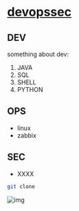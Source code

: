 [devopssec](https://github.com/4admin2root/devopssec/)
==================================================

DEV
--------------------------------------

something about dev:

1. JAVA
2. SQL
3. SHELL
4. PYTHON


OPS
--------------------------------------

- linux
- zabbix


SEC
--------------------------------------
- XXXX
```bash
git clone 
```

![img](https://github.com/4admin2root/devopssec/blob/master/devopssec_tool_keywords_files/images/devopssec_tool_keywords.jpg?raw=true)
